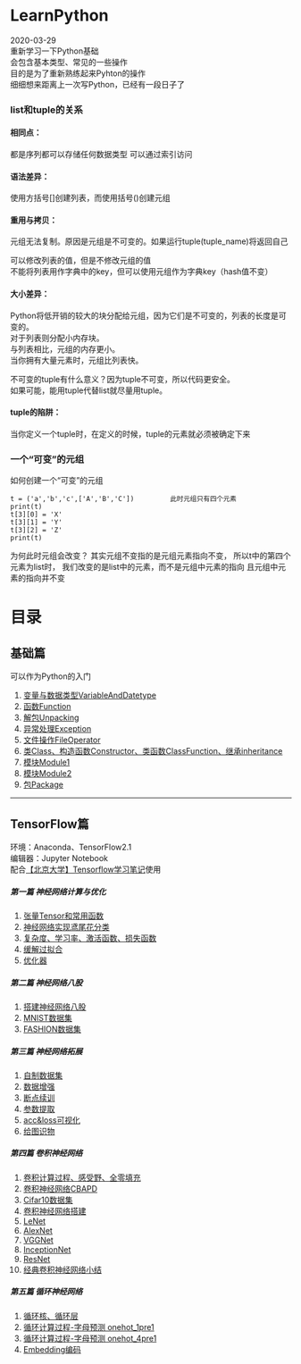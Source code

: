 # LearnPython  
2020-03-29  
重新学习一下Python基础  
会包含基本类型、常见的一些操作  
目的是为了重新熟练起来Pyhton的操作  
细细想来距离上一次写Python，已经有一段日子了  

### list和tuple的关系  
#### 相同点：  
都是序列都可以存储任何数据类型 可以通过索引访问  
#### 语法差异：  
使用方括号[]创建列表，而使用括号()创建元组  
#### 重用与拷贝：  
元组无法复制。原因是元组是不可变的。如果运行tuple(tuple_name)将返回自己  
  
可以修改列表的值，但是不修改元组的值  
不能将列表用作字典中的key，但可以使用元组作为字典key（hash值不变）  
  
#### 大小差异：  
Python将低开销的较大的块分配给元组，因为它们是不可变的，列表的长度是可变的。  
对于列表则分配小内存块。  
与列表相比，元组的内存更小。  
当你拥有大量元素时，元组比列表快。  
  
不可变的tuple有什么意义？因为tuple不可变，所以代码更安全。  
如果可能，能用tuple代替list就尽量用tuple。  
#### tuple的陷阱：  
当你定义一个tuple时，在定义的时候，tuple的元素就必须被确定下来  
  
### 一个“可变”的元组  
  
如何创建一个“可变”的元组  
```
t = ('a','b','c',['A','B','C'])         此时元组只有四个元素
print(t)
t[3][0] = 'X'
t[3][1] = 'Y'
t[3][2] = 'Z'
print(t)
```
为何此时元组会改变？
其实元组不变指的是元组元素指向不变，
所以t中的第四个元素为list时，
我们改变的是list中的元素，而不是元组中元素的指向
且元组中元素的指向并不变
</h1>

# 目录  

## 基础篇  
可以作为Python的入门  

1. [变量与数据类型VariableAndDatetype](https://github.com/Sanduoo/LearnPython/tree/master/variable)  
2. [函数Function](https://github.com/Sanduoo/LearnPython/tree/master/def)  
3. [解包Unpacking](https://github.com/Sanduoo/LearnPython/blob/master/Unpacking.py)  
4. [异常处理Exception](https://github.com/Sanduoo/LearnPython/blob/master/Error_Exception.py)  
5. [文件操作FileOperator](https://github.com/Sanduoo/LearnPython/blob/master/FileOperator.py)  
6. [类Class、构造函数Constructor、类函数ClassFunction、继承inheritance](https://github.com/Sanduoo/LearnPython/blob/master/Class.py)  
7. [模块Module1](https://github.com/Sanduoo/LearnPython/blob/master/module.py)  
8. [模块Module2](https://github.com/Sanduoo/LearnPython/blob/master/module2.py)  
9. [包Package](https://github.com/Sanduoo/LearnPython/blob/master/packages.py)  
****
  

## TensorFlow篇   

环境：Anaconda、TensorFlow2.1  
编辑器：Jupyter Notebook  
配合[【北京大学】Tensorflow学习笔记](https://www.icourse163.org/course/PKU-1002536002)使用
  
##### 第一篇 神经网络计算与优化
1. [张量Tensor和常用函数](https://github.com/Sanduoo/LearnPython/blob/master/TensoFlow%E7%AF%87/1.1_%E5%BC%A0%E9%87%8FTensor%E5%8F%8A%E5%B8%B8%E7%94%A8%E5%87%BD%E6%95%B0.ipynb)  
2. [神经网络实现鸢尾花分类](https://github.com/Sanduoo/LearnPython/blob/master/TensoFlow%E7%AF%87/1.2_%E7%A5%9E%E7%BB%8F%E7%BD%91%E7%BB%9C%E5%AE%9E%E7%8E%B0%E9%B8%A2%E5%B0%BE%E8%8A%B1%E5%88%86%E7%B1%BB.ipynb)  
3. [复杂度、学习率、激活函数、损失函数](https://github.com/Sanduoo/LearnPython/blob/master/TensoFlow%E7%AF%87/1.3_%E5%A4%8D%E6%9D%82%E5%BA%A6%E3%80%81%E5%AD%A6%E4%B9%A0%E7%8E%87%E3%80%81%E6%BF%80%E6%B4%BB%E5%87%BD%E6%95%B0%E3%80%81%E6%8D%9F%E5%A4%B1%E5%87%BD%E6%95%B0.ipynb)  
4. [缓解过拟合](https://github.com/Sanduoo/LearnPython/blob/master/TensoFlow%E7%AF%87/1.4_%E7%BC%93%E8%A7%A3%E8%BF%87%E6%8B%9F%E5%90%88.ipynb)  
5. [优化器](https://github.com/Sanduoo/LearnPython/blob/master/TensoFlow%E7%AF%87/1.5_%E4%BC%98%E5%8C%96%E5%99%A8.ipynb)  
##### 第二篇 神经网络八股
1. [搭建神经网络八股](https://github.com/Sanduoo/LearnPython/blob/master/TensoFlow%E7%AF%87/2.1_%E6%90%AD%E5%BB%BA%E7%A5%9E%E7%BB%8F%E7%BD%91%E7%BB%9C%E5%85%AB%E8%82%A1.ipynb)  
2. [MNIST数据集](https://github.com/Sanduoo/LearnPython/blob/master/TensoFlow%E7%AF%87/2.2_MNIST%E6%95%B0%E6%8D%AE%E9%9B%86.ipynb)  
3. [FASHION数据集](https://github.com/Sanduoo/LearnPython/blob/master/TensoFlow%E7%AF%87/2.3_FASHION%E6%95%B0%E6%8D%AE%E9%9B%86.ipynb)  
##### 第三篇 神经网络拓展
1. [自制数据集](https://github.com/Sanduoo/LearnPython/blob/master/TensoFlow%E7%AF%87/3.1_%E8%87%AA%E5%88%B6%E6%95%B0%E6%8D%AE%E9%9B%86.ipynb)  
2. [数据增强](https://github.com/Sanduoo/LearnPython/blob/master/TensoFlow%E7%AF%87/3.2_%E6%95%B0%E6%8D%AE%E5%A2%9E%E5%BC%BA.ipynb)  
3. [断点续训](https://github.com/Sanduoo/LearnPython/blob/master/TensoFlow%E7%AF%87/3.3_%E6%96%AD%E7%82%B9%E7%BB%AD%E8%AE%AD.ipynb)  
4. [参数提取](https://github.com/Sanduoo/LearnPython/blob/master/TensoFlow%E7%AF%87/3.4%E5%8F%82%E6%95%B0%E6%8F%90%E5%8F%96.ipynb)  
5. [acc&loss可视化](https://github.com/Sanduoo/LearnPython/blob/master/TensoFlow%E7%AF%87/3.5_acc%26loss%E5%8F%AF%E8%A7%86%E5%8C%96.ipynb)  
6. [给图识物](https://github.com/Sanduoo/LearnPython/blob/master/TensoFlow%E7%AF%87/3.6_%E7%BB%99%E5%9B%BE%E8%AF%86%E7%89%A9.ipynb)  
##### 第四篇 卷积神经网络
1. [卷积计算过程、感受野、全零填充](https://github.com/Sanduoo/Learn_Python_and_TensorFlow/blob/master/TensoFlow%E7%AF%87/4.1_%E5%8D%B7%E7%A7%AF%E8%AE%A1%E7%AE%97%E8%BF%87%E7%A8%8B%E3%80%81%E6%84%9F%E5%8F%97%E9%87%8E%E3%80%81%E5%85%A8%E9%9B%B6%E5%A1%AB%E5%85%85.ipynb)  
2. [卷积神经网络CBAPD](https://github.com/Sanduoo/Learn_Python_and_TensorFlow/blob/master/TensoFlow%E7%AF%87/4.2_%E5%8D%B7%E7%A7%AF%E5%B1%82%E3%80%81BN%E5%B1%82-%E6%89%B9%E6%A0%87%E5%87%86%E5%8C%96%E3%80%81%E6%B1%A0%E5%8C%96%E5%B1%82%E3%80%81%E8%88%8D%E5%BC%83%E5%B1%82_%E5%8D%B7%E7%A7%AF%E7%A5%9E%E7%BB%8F%E7%BD%91%E7%BB%9C.ipynb)  
3. [Cifar10数据集](https://github.com/Sanduoo/Learn_Python_and_TensorFlow/blob/master/TensoFlow%E7%AF%87/4.3_Cifar10%E6%95%B0%E6%8D%AE%E9%9B%86.ipynb)  
4. [卷积神经网络搭建](https://github.com/Sanduoo/Learn_Python_and_TensorFlow/blob/master/TensoFlow%E7%AF%87/4.4_%E5%8D%B7%E7%A7%AF%E7%A5%9E%E7%BB%8F%E7%BD%91%E7%BB%9C%E6%90%AD%E5%BB%BA.ipynb)  
5. [LeNet](https://github.com/Sanduoo/Learn_Python_and_TensorFlow/blob/master/TensoFlow%E7%AF%87/4.5_LeNet.ipynb) 
6. [AlexNet](https://github.com/Sanduoo/Learn_Python_and_TensorFlow/blob/master/TensoFlow%E7%AF%87/4.6_AlexNet.ipynb) 
7. [VGGNet](https://github.com/Sanduoo/Learn_Python_and_TensorFlow/blob/master/TensoFlow%E7%AF%87/4.7_VGGNet.ipynb)
8. [InceptionNet](https://github.com/Sanduoo/Learn_Python_and_TensorFlow/blob/master/TensoFlow%E7%AF%87/4.8_InceptionNet.ipynb)  
9. [ResNet](https://github.com/Sanduoo/Learn_Python_and_TensorFlow/blob/master/TensoFlow%E7%AF%87/4.9_ResNet.ipynb) 
10. [经典卷积神经网络小结](https://github.com/Sanduoo/Learn_Python_and_TensorFlow/blob/master/TensoFlow%E7%AF%87/4.10_%E7%BB%8F%E5%85%B8%E5%8D%B7%E7%A7%AF%E7%A5%9E%E7%BB%8F%E7%BD%91%E7%BB%9C%E5%B0%8F%E7%BB%93.ipynb) 
##### 第五篇 循环神经网络
1. [循环核、循环层](https://github.com/Sanduoo/Learn_Python_and_TensorFlow/blob/master/TensoFlow%E7%AF%87/5.1_%E5%BE%AA%E7%8E%AF%E6%A0%B8%E3%80%81%E5%BE%AA%E7%8E%AF%E5%B1%82.ipynb)  
2. [循环计算过程-字母预测 onehot_1pre1]()  
3. [循环计算过程-字母预测 onehot_4pre1]()  
4. [Embedding编码]()  
